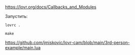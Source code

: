 https://lovr.org/docs/Callbacks_and_Modules

Запустить:

```shell
lovrc .
```
```shell
make
```

https://github.com/jmiskovic/lovr-cam/blob/main/3rd-person-example/main.lua


